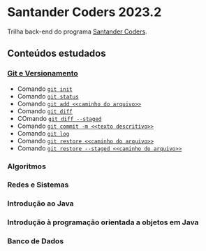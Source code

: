 # Santander Coders 2023.2

Trilha back-end do programa [Santander Coders](https://app.becas-santander.com/pt-BR/program/bolsas-santander-tecnologia-santander-coders-2023).

## Conteúdos estudados

### [Git e Versionamento](https://github.com/yuridiasp/santander-coders-2023.2/tree/main/src/Git%20e%20Versionamento)
* Comando [`git init`](https://git-scm.com/docs/git-init)
* Comando [`git status`](https://git-scm.com/docs/git-status)
* Comando [`git add <<caminho do arquivo>>`](https://git-scm.com/docs/git-add)
* Comando [`git diff`](https://git-scm.com/docs/git-diff)
* COmando [`git diff --staged`](https://git-scm.com/docs/git-diff)
* Comando [`git commit -m <<texto descritivo>>`](https://git-scm.com/docs/git-commit)
* Comando [`git log`](https://git-scm.com/docs/git-log)
* Comando [`git restore <<caminho do arquivo>>`](https://git-scm.com/docs/git-restore)
* Comando [`git restore --staged <<caminho do arquivo>>`](https://git-scm.com/docs/git-restore)

### Algoritmos

### Redes e Sistemas

### Introdução ao Java

### Introdução à programação orientada a objetos em Java

### Banco de Dados

